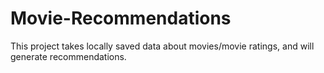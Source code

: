 # Movie-Recommendations
This project takes locally saved data about movies/movie ratings, and will generate recommendations. 
